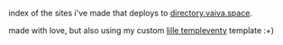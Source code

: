 index of the sites i've made that deploys to [directory.vaiva.space](https://directory.vaiva.space.com).

made with love, but also using my custom [lille templeventy](https://lilletempleventy.vaiva.space/) template :+)